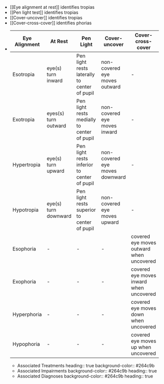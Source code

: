 - [[Eye alignment at rest]] identifies tropias
- [[Pen light test]] identifies tropias
- [[Cover-uncover]] identifies tropias
- [[Cover-cross-cover]] identifies phorias
- |**Eye Alignment**               | **At Rest** | Pen Light | Cover-uncover | Cover-cross-cover |
  | ----------------------- | ----------- | --------|  --------| ---------| 
  | Esotropia     | eye(s) turn inward   |  Pen light rests laterally to center of pupil | non-covered eye moves outward | -| 
  | Exotropia  | eyes(s) turn outward   | Pen light rests medially to center of pupil |non-covered eye moves inward | -| 
  | Hypertropia | eye(s) turn upward   | Pen light rests inferior to center of pupil |non-covered eye moves downward | - | 
  |Hypotropia | eye(s) turn downward   | Pen light rests superior to center of pupil | non-covered eye moves upward | -| 
  | Esophoria     | - | -|  -| covered eye moves outward when uncovered |
  | Exophoria  | -   | -|  -| covered eye moves inward when uncovered |
  | Hyperphoria| -   | - | -|  covered eye moves down when uncovered |
  |Hypophoria| -  | -|  -| covered eye moves up when uncovered |
	- Associated Treatments
	  heading:: true
	  background-color:: #264c9b
	- Associated Impairments
	  background-color:: #264c9b
	  heading:: true
	- Associated Diagnoses
	  background-color:: #264c9b
	  heading:: true